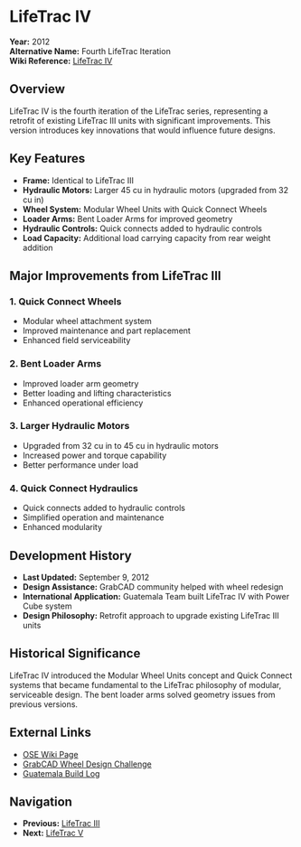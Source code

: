 # LifeTrac IV

**Year:** 2012  
**Alternative Name:** Fourth LifeTrac Iteration  
**Wiki Reference:** [LifeTrac IV](https://wiki.opensourceecology.org/wiki/LifeTrac_IV)

## Overview

LifeTrac IV is the fourth iteration of the LifeTrac series, representing a retrofit of existing LifeTrac III units with significant improvements. This version introduces key innovations that would influence future designs.

## Key Features

- **Frame:** Identical to LifeTrac III
- **Hydraulic Motors:** Larger 45 cu in hydraulic motors (upgraded from 32 cu in)
- **Wheel System:** Modular Wheel Units with Quick Connect Wheels
- **Loader Arms:** Bent Loader Arms for improved geometry
- **Hydraulic Controls:** Quick connects added to hydraulic controls
- **Load Capacity:** Additional load carrying capacity from rear weight addition

## Major Improvements from LifeTrac III

### 1. Quick Connect Wheels
- Modular wheel attachment system
- Improved maintenance and part replacement
- Enhanced field serviceability

### 2. Bent Loader Arms
- Improved loader arm geometry
- Better loading and lifting characteristics
- Enhanced operational efficiency

### 3. Larger Hydraulic Motors
- Upgraded from 32 cu in to 45 cu in hydraulic motors
- Increased power and torque capability
- Better performance under load

### 4. Quick Connect Hydraulics
- Quick connects added to hydraulic controls
- Simplified operation and maintenance
- Enhanced modularity

## Development History

- **Last Updated:** September 9, 2012
- **Design Assistance:** GrabCAD community helped with wheel redesign
- **International Application:** Guatemala Team built LifeTrac IV with Power Cube system
- **Design Philosophy:** Retrofit approach to upgrade existing LifeTrac III units

## Historical Significance

LifeTrac IV introduced the Modular Wheel Units concept and Quick Connect systems that became fundamental to the LifeTrac philosophy of modular, serviceable design. The bent loader arms solved geometry issues from previous versions.

## External Links

- [OSE Wiki Page](https://wiki.opensourceecology.org/wiki/LifeTrac_IV)
- [GrabCAD Wheel Design Challenge](http://grabcad.com/challenges/lifetrac-quick-connect-wheels)
- [Guatemala Build Log](https://wiki.opensourceecology.org/wiki/Guatemala_Log)

## Navigation

- **Previous:** [LifeTrac III](../LifeTrac-III/README.md)
- **Next:** [LifeTrac V](../LifeTrac-V/README.md)